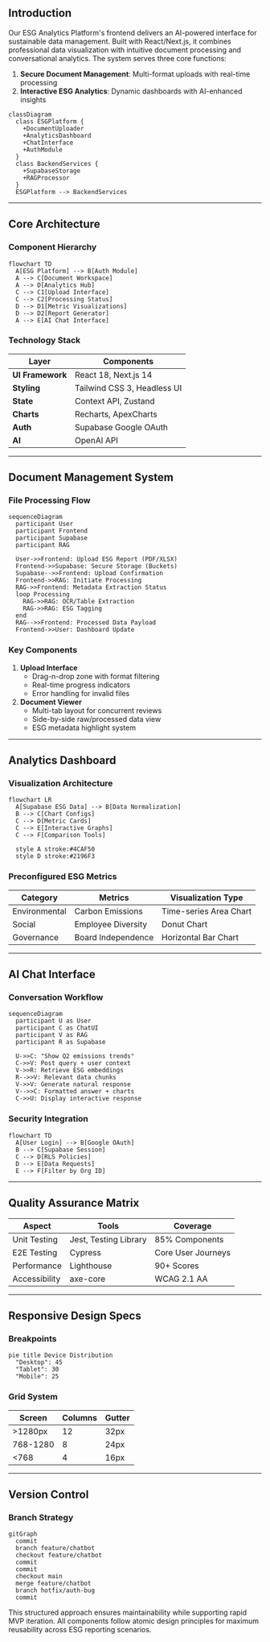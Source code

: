 ## Introduction

Our ESG Analytics Platform's frontend delivers an AI-powered interface for sustainable data management. Built with React/Next.js, it combines professional data visualization with intuitive document processing and conversational analytics. The system serves three core functions:

1. **Secure Document Management**: Multi-format uploads with real-time processing
2. **Interactive ESG Analytics**: Dynamic dashboards with AI-enhanced insights

```mermaid
classDiagram
  class ESGPlatform {
    +DocumentUploader
    +AnalyticsDashboard
    +ChatInterface
    +AuthModule
  }
  class BackendServices {
    +SupabaseStorage
    +RAGProcessor
  }
  ESGPlatform --> BackendServices

```

---

## Core Architecture

### Component Hierarchy

```mermaid
flowchart TD
  A[ESG Platform] --> B[Auth Module]
  A --> C[Document Workspace]
  A --> D[Analytics Hub]
  C --> C1[Upload Interface]
  C --> C2[Processing Status]
  D --> D1[Metric Visualizations]
  D --> D2[Report Generator]
  A --> E[AI Chat Interface]

```

### Technology Stack

| Layer | Components |
| --- | --- |
| **UI Framework** | React 18, Next.js 14 |
| **Styling** | Tailwind CSS 3, Headless UI |
| **State** | Context API, Zustand |
| **Charts** | Recharts, ApexCharts |
| **Auth** | Supabase Google OAuth |
| **AI** | OpenAI API |

---

## Document Management System

### File Processing Flow

```mermaid
sequenceDiagram
  participant User
  participant Frontend
  participant Supabase
  participant RAG

  User->>Frontend: Upload ESG Report (PDF/XLSX)
  Frontend->>Supabase: Secure Storage (Buckets)
  Supabase-->>Frontend: Upload Confirmation
  Frontend->>RAG: Initiate Processing
  RAG->>Frontend: Metadata Extraction Status
  loop Processing
    RAG->>RAG: OCR/Table Extraction
    RAG->>RAG: ESG Tagging
  end
  RAG-->>Frontend: Processed Data Payload
  Frontend->>User: Dashboard Update

```

### Key Components

1. **Upload Interface**
    - Drag-n-drop zone with format filtering
    - Real-time progress indicators
    - Error handling for invalid files
2. **Document Viewer**
    - Multi-tab layout for concurrent reviews
    - Side-by-side raw/processed data view
    - ESG metadata highlight system

---

## Analytics Dashboard

### Visualization Architecture

```mermaid
flowchart LR
  A[Supabase ESG Data] --> B[Data Normalization]
  B --> C[Chart Configs]
  C --> D[Metric Cards]
  C --> E[Interactive Graphs]
  C --> F[Comparison Tools]

  style A stroke:#4CAF50
  style D stroke:#2196F3

```

### Preconfigured ESG Metrics

| Category | Metrics | Visualization Type |
| --- | --- | --- |
| Environmental | Carbon Emissions | Time-series Area Chart |
| Social | Employee Diversity | Donut Chart |
| Governance | Board Independence | Horizontal Bar Chart |

---

## AI Chat Interface

### Conversation Workflow

```mermaid
sequenceDiagram
  participant U as User
  participant C as ChatUI
  participant V as RAG
  participant R as Supabase

  U->>C: "Show Q2 emissions trends"
  C->>V: Post query + user context
  V->>R: Retrieve ESG embeddings
  R-->>V: Relevant data chunks
  V->>V: Generate natural response
  V-->>C: Formatted answer + charts
  C->>U: Display interactive response

```

### Security Integration

```mermaid
flowchart TD
  A[User Login] --> B[Google OAuth]
  B --> C[Supabase Session]
  C --> D[RLS Policies]
  D --> E[Data Requests]
  E --> F[Filter by Org ID]

```

---

## Quality Assurance Matrix

| Aspect | Tools | Coverage |
| --- | --- | --- |
| Unit Testing | Jest, Testing Library | 85% Components |
| E2E Testing | Cypress | Core User Journeys |
| Performance | Lighthouse | 90+ Scores |
| Accessibility | axe-core | WCAG 2.1 AA |

---

## Responsive Design Specs

### Breakpoints

```mermaid
pie title Device Distribution
  "Desktop": 45
  "Tablet": 30
  "Mobile": 25

```

### Grid System

| Screen | Columns | Gutter |
| --- | --- | --- |
| >1280px | 12 | 32px |
| 768-1280 | 8 | 24px |
| <768 | 4 | 16px |

---

## Version Control

### Branch Strategy

```mermaid
gitGraph
  commit
  branch feature/chatbot
  checkout feature/chatbot
  commit
  commit
  checkout main
  merge feature/chatbot
  branch hotfix/auth-bug
  commit

```

This structured approach ensures maintainability while supporting rapid MVP iteration. All components follow atomic design principles for maximum reusability across ESG reporting scenarios.